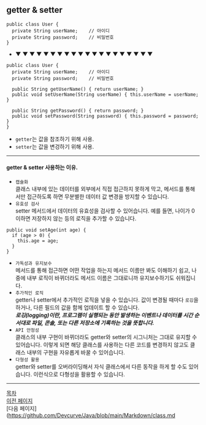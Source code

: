 ## getter & setter


```
public class User {
  private String userName;    // 아이디
  private String password;    // 비밀번호
}
```

- ▼ ▼ ▼ ▼ ▼ ▼ ▼ ▼ ▼ ▼ ▼ ▼ ▼ ▼ ▼ ▼ ▼ ▼ ▼ ▼

```
public class User {
  private String userName;    // 아이디
  private String password;    // 비밀번호

  public String getUserName() { return userName; }
  public void setUserName(String userName) { this.userName = userName; }

  public String getPassword() { return password; }
  public void setPassword(String password) { this.password = password; }
}
```


- `getter`는 값을 참조하기 위해 사용.
- `setter`는 값을 변겅하기 위해 사용.

---
#### getter & setter 사용하는 이유.

- `캡슐화`<br> 클래스 내부에 있는 데이터를 외부에서 직접 접근하지 못하게 막고, 메서드를 통해서만 접근하도록 하면 무분별한 데이터 값 변경을 방지할 수 있습니다.
- `유효성 검사`<br>setter 메서드에서 데이터의 유효성을 검사할 수 있어습니다. 예를 들면, 나이가 0 이하면 저장하지 않는 등의 로직을 추가할 수 있습니다.

```
public void setAge(int age) {
  if (age > 0) {
    this.age = age;
  }
}
```
- `가독성과 유지보수`<br>
메서드를 통해 접근하면 어떤 작업을 하는지 메서드 이름만 봐도 이해하기 쉽고, 나중에 내부 로직이 바뀌더라도 메서드 이름은 그대로니까 유지보수하기도 쉬워집니다.
- `추가적인 로직`<br>
getter나 setter에서 추가적인 로직을 넣을 수 있습니다. 값이 변경될 때마다 `로깅`을 하거나, 다른 필드의 값을 함께 업데이트 할 수 있습니다. <br>___로깅(logging)이란, 프로그램이 실행되는 동안 발생하는 이벤트나 데이터를 시간 순서대로 파일, 콘솔, 또는 다른 저장소에 기록하는 것을 뜻합니다.___
- `API 안정성`<br>
클래스의 내부 구현이 바뀌더라도 getter와 setter의 시그니처는 그대로 유지할 수 있어습니다. 이렇게 되면 해당 클래스를 사용하는 다른 코드를 변경하지 않고도 클래스 내부의 구현을 자유롭게 바꿀 수 있어습니다.
- `다형성 활용`<br>
getter와 setter를 오버라이딩해서 자식 클래스에서 다른 동작을 하게 할 수도 있어습니다. 이런식으로 다형성을 활용할 수 있습니다.

---
<!--목차 & 다음으로 페이지 이동-->
[목차](https://github.com/Devcurve/Java/blob/main/README.md)<br>
[이전 페이지](https://github.com/Devcurve/Java/blob/main/Markdown/constructor.md)<br>
[다음 페이지](https://github.com/Devcurve/Java/blob/main/Markdown/class.md
